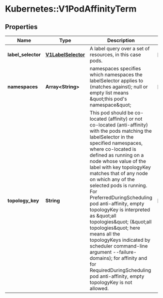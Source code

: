 # Kubernetes::V1PodAffinityTerm

## Properties
Name | Type | Description | Notes
------------ | ------------- | ------------- | -------------
**label_selector** | [**V1LabelSelector**](V1LabelSelector.md) | A label query over a set of resources, in this case pods. | [optional] 
**namespaces** | **Array&lt;String&gt;** | namespaces specifies which namespaces the labelSelector applies to (matches against); null or empty list means \&quot;this pod&#39;s namespace\&quot; | [optional] 
**topology_key** | **String** | This pod should be co-located (affinity) or not co-located (anti-affinity) with the pods matching the labelSelector in the specified namespaces, where co-located is defined as running on a node whose value of the label with key topologyKey matches that of any node on which any of the selected pods is running. For PreferredDuringScheduling pod anti-affinity, empty topologyKey is interpreted as \&quot;all topologies\&quot; (\&quot;all topologies\&quot; here means all the topologyKeys indicated by scheduler command-line argument --failure-domains); for affinity and for RequiredDuringScheduling pod anti-affinity, empty topologyKey is not allowed. | [optional] 


